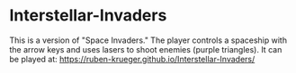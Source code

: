 # Interstellar-Invaders

This is a version of "Space Invaders." The player controls a spaceship with 
the arrow keys and uses lasers to shoot enemies (purple triangles). It can be
played at: https://ruben-krueger.github.io/Interstellar-Invaders/



